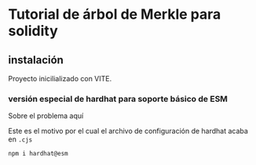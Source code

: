 # Tutorial de árbol de Merkle para solidity

## instalación

Proyecto inicilializado con VITE. 

### versión especial de hardhat para soporte básico de ESM

Sobre el problema aquí

Este es el motivo por el cual el archivo de configuración de hardhat acaba en ```.cjs```

``` npm i hardhat@esm ```

